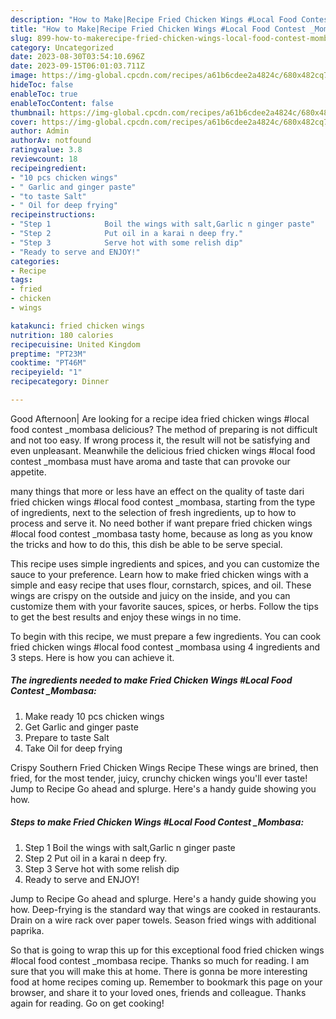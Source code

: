 ```yaml
---
description: "How to Make|Recipe Fried Chicken Wings #Local Food Contest _Mombasa {That is Delicious"
title: "How to Make|Recipe Fried Chicken Wings #Local Food Contest _Mombasa {That is Delicious"
slug: 899-how-to-makerecipe-fried-chicken-wings-local-food-contest-mombasa-that-is-delicious
category: Uncategorized
date: 2023-08-30T03:54:10.696Z
date: 2023-09-15T06:01:03.711Z
image: https://img-global.cpcdn.com/recipes/a61b6cdee2a4824c/680x482cq70/fried-chicken-wings-local-food-contest-_mombasa-recipe-main-photo.jpg
hideToc: false
enableToc: true
enableTocContent: false
thumbnail: https://img-global.cpcdn.com/recipes/a61b6cdee2a4824c/680x482cq70/fried-chicken-wings-local-food-contest-_mombasa-recipe-main-photo.jpg
cover: https://img-global.cpcdn.com/recipes/a61b6cdee2a4824c/680x482cq70/fried-chicken-wings-local-food-contest-_mombasa-recipe-main-photo.jpg
author: Admin
authorAv: notfound
ratingvalue: 3.8
reviewcount: 18
recipeingredient:
- "10 pcs chicken wings"
- " Garlic and ginger paste"
- "to taste Salt"
- " Oil for deep frying"
recipeinstructions:
- "Step 1            Boil the wings with salt,Garlic n ginger paste"
- "Step 2            Put oil in a karai n deep fry."
- "Step 3            Serve hot with some relish dip"
- "Ready to serve and ENJOY!"
categories:
- Recipe
tags:
- fried
- chicken
- wings

katakunci: fried chicken wings 
nutrition: 180 calories
recipecuisine: United Kingdom
preptime: "PT23M"
cooktime: "PT46M"
recipeyield: "1"
recipecategory: Dinner

---
```



Good Afternoon| Are looking for a recipe idea fried chicken wings #local food contest _mombasa delicious? The method of preparing is not difficult and not too easy. If wrong process it, the result will not be satisfying and even unpleasant. Meanwhile the delicious fried chicken wings #local food contest _mombasa must have aroma and taste that can provoke our appetite.






many things that more or less have an effect on the quality of taste dari fried chicken wings #local food contest _mombasa, starting from the type of ingredients, next to the selection of fresh ingredients, up to how to process and serve it. No need bother if want prepare fried chicken wings #local food contest _mombasa tasty home, because as long as you know the tricks and how to do this, this dish be able to be serve  special.


This recipe uses simple ingredients and spices, and you can customize the sauce to your preference. Learn how to make fried chicken wings with a simple and easy recipe that uses flour, cornstarch, spices, and oil. These wings are crispy on the outside and juicy on the inside, and you can customize them with your favorite sauces, spices, or herbs. Follow the tips to get the best results and enjoy these wings in no time.


To begin with this recipe, we must prepare a few ingredients. You can cook fried chicken wings #local food contest _mombasa using 4 ingredients and 3 steps. Here is how you can achieve it.

<!--inarticleads1-->

##### The ingredients needed to make Fried Chicken Wings #Local Food Contest _Mombasa:

1. Make ready 10 pcs chicken wings
1. Get  Garlic and ginger paste
1. Prepare to taste Salt
1. Take  Oil for deep frying


Crispy Southern Fried Chicken Wings Recipe These wings are brined, then fried, for the most tender, juicy, crunchy chicken wings you&#39;ll ever taste! Jump to Recipe Go ahead and splurge. Here&#39;s a handy guide showing you how. 

<!--inarticleads2-->

##### Steps to make Fried Chicken Wings #Local Food Contest _Mombasa:

1. Step 1            Boil the wings with salt,Garlic n ginger paste
1. Step 2            Put oil in a karai n deep fry.
1. Step 3            Serve hot with some relish dip
1. Ready to serve and ENJOY!

Jump to Recipe Go ahead and splurge. Here&#39;s a handy guide showing you how. Deep-frying is the standard way that wings are cooked in restaurants. Drain on a wire rack over paper towels. Season fried wings with additional paprika. 

So that is going to wrap this up for this exceptional food fried chicken wings #local food contest _mombasa recipe. Thanks so much for reading. I am sure that you will make this at home. There is gonna be more interesting food at home recipes coming up. Remember to bookmark this page on your browser, and share it to your loved ones, friends and colleague. Thanks again for reading. Go on get cooking!
